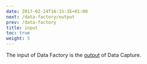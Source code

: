 ```yaml
---
date: 2017-02-24T16:15:35+01:00
next: /data-factory/output
prev: /data-factory
title: input
toc: true
weight: 5
---
```


The input of Data Factory is the [output](../data-capture/output) of Data Capture.
